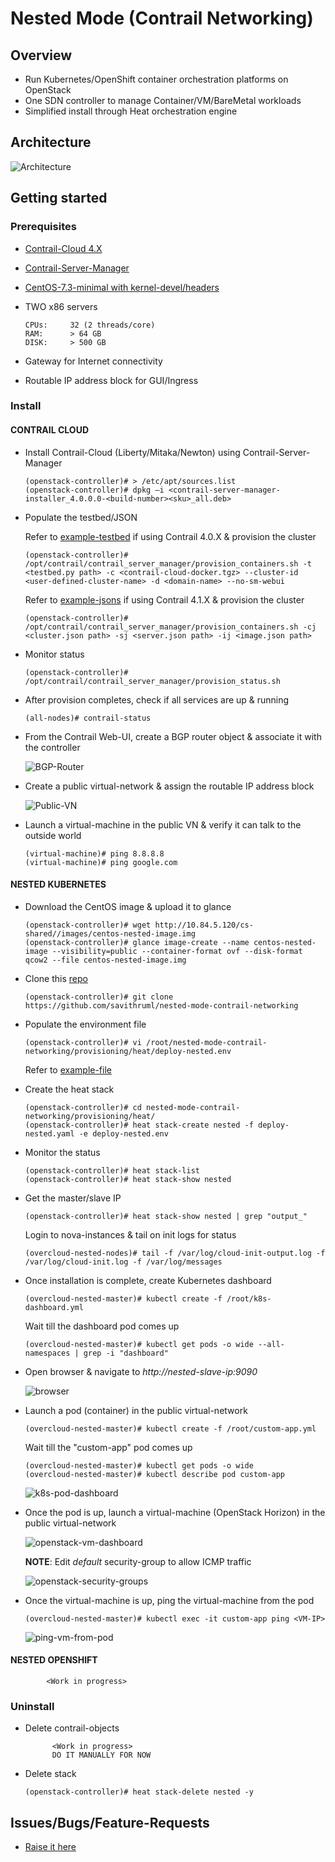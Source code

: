 # Nested Mode (Contrail Networking)

## Overview

* Run Kubernetes/OpenShift container orchestration platforms on OpenStack
* One SDN controller to manage Container/VM/BareMetal workloads
* Simplified install through Heat orchestration engine

## Architecture

![Architecture](screenshots/nested-k8s-contrail.png)

## Getting started

### Prerequisites

* [Contrail-Cloud 4.X](https://www.juniper.net/support/downloads/?p=contrail#sw)

* [Contrail-Server-Manager](https://www.juniper.net/support/downloads/?p=contrail#sw)

* [CentOS-7.3-minimal with kernel-devel/headers](http://10.84.5.120/cs-shared//images/centos-nested-image.img)

* TWO x86 servers

      CPUs:     32 (2 threads/core)
      RAM:      > 64 GB
      DISK:     > 500 GB

* Gateway for Internet connectivity

* Routable IP address block for GUI/Ingress

### Install

#### CONTRAIL CLOUD

* Install Contrail-Cloud (Liberty/Mitaka/Newton) using Contrail-Server-Manager

      (openstack-controller)# > /etc/apt/sources.list
      (openstack-controller)# dpkg –i <contrail-server-manager-installer_4.0.0.0-<build-number><sku>_all.deb>
      
* Populate the testbed/JSON

     Refer to [example-testbed](https://github.com/savithruml/nested-mode-contrail-networking/tree/master/examples/testbed.py) if using Contrail 4.0.X & provision the cluster

      (openstack-controller)# /opt/contrail/contrail_server_manager/provision_containers.sh -t <testbed.py path> -c <contrail-cloud-docker.tgz> --cluster-id <user-defined-cluster-name> -d <domain-name> --no-sm-webui
      
     Refer to [example-jsons](https://github.com/savithruml/nested-mode-contrail-networking/tree/master/examples/jsons) if using Contrail 4.1.X & provision the cluster
     
      (openstack-controller)# /opt/contrail/contrail_server_manager/provision_containers.sh -cj <cluster.json path> -sj <server.json path> -ij <image.json path>
      
* Monitor status

      (openstack-controller)# /opt/contrail/contrail_server_manager/provision_status.sh
      
* After provision completes, check if all services are up & running

      (all-nodes)# contrail-status
      
* From the Contrail Web-UI, create a BGP router object & associate it with the controller

    ![BGP-Router](screenshots/bgp-router.png)
      
* Create a public virtual-network & assign the routable IP address block

    ![Public-VN](screenshots/public-vn.png)
      
* Launch a virtual-machine in the public VN & verify it can talk to the outside world

      (virtual-machine)# ping 8.8.8.8
      (virtual-machine)# ping google.com

#### NESTED KUBERNETES      

* Download the CentOS image & upload it to glance

      (openstack-controller)# wget http://10.84.5.120/cs-shared//images/centos-nested-image.img
      (openstack-controller)# glance image-create --name centos-nested-image --visibility=public --container-format ovf --disk-format qcow2 --file centos-nested-image.img
      
* Clone this [repo](https://github.com/savithruml/nested-mode-contrail-networking)

      (openstack-controller)# git clone https://github.com/savithruml/nested-mode-contrail-networking

* Populate the environment file

      (openstack-controller)# vi /root/nested-mode-contrail-networking/provisioning/heat/deploy-nested.env
      
  Refer to [example-file](https://github.com/savithruml/nested-mode-contrail-networking/blob/master/examples/example-nested-k8s.env)
  
* Create the heat stack

      (openstack-controller)# cd nested-mode-contrail-networking/provisioning/heat/
      (openstack-controller)# heat stack-create nested -f deploy-nested.yaml -e deploy-nested.env
      
* Monitor the status

      (openstack-controller)# heat stack-list
      (openstack-controller)# heat stack-show nested

* Get the master/slave IP

      (openstack-controller)# heat stack-show nested | grep "output_"
  
  Login to nova-instances & tail on init logs for status
  
      (overcloud-nested-nodes)# tail -f /var/log/cloud-init-output.log -f /var/log/cloud-init.log -f /var/log/messages

* Once installation is complete, create Kubernetes dashboard

      (overcloud-nested-master)# kubectl create -f /root/k8s-dashboard.yml
      
  Wait till the dashboard pod comes up
  
      (overcloud-nested-master)# kubectl get pods -o wide --all-namespaces | grep -i "dashboard"
      
* Open browser & navigate to _http://nested-slave-ip:9090_

     ![browser](screenshots/k8s-dashboard.png)
      
* Launch a pod (container) in the public virtual-network

      (overcloud-nested-master)# kubectl create -f /root/custom-app.yml
      
  Wait till the "custom-app" pod comes up
  
      (overcloud-nested-master)# kubectl get pods -o wide
      (overcloud-nested-master)# kubectl describe pod custom-app

     ![k8s-pod-dashboard](screenshots/k8s-pod-dashboard.png)
      
* Once the pod is up, launch a virtual-machine (OpenStack Horizon) in the public virtual-network

     ![openstack-vm-dashboard](screenshots/openstack-vm-dashboard.png)

  **NOTE**: Edit _default_ security-group to allow ICMP traffic 

     ![openstack-security-groups](screenshots/edit-security-groups.png)

* Once the virtual-machine is up, ping the virtual-machine from the pod

      (overcloud-nested-master)# kubectl exec -it custom-app ping <VM-IP>      

     ![ping-vm-from-pod](screenshots/ping-vm-from-pod.png)

#### NESTED OPENSHIFT

            <Work in progress>

### Uninstall

* Delete contrail-objects
            
            <Work in progress> 
            DO IT MANUALLY FOR NOW
    
* Delete stack
    
      (openstack-controller)# heat stack-delete nested -y


## Issues/Bugs/Feature-Requests

* [Raise it here](https://github.com/savithruml/nested-mode-contrail-networking/issues)

